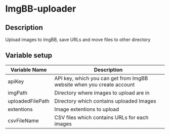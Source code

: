 # ImgBB-uploader

## Description
Upload images to ImgBB, save URLs and move files to other directory

## Variable setup
| Variable Name | Description  |
|---|---|
| apiKey | API key, which you can get from ImgBB website when you create account  |
| imgPath | Directory where images to upload are in  |
| uploadedFilePath  | Directory which contains uploaded Images  |
| extentions  | Image extentions to upload  |
| csvFileName  | CSV files which contains URLs for each images  |
